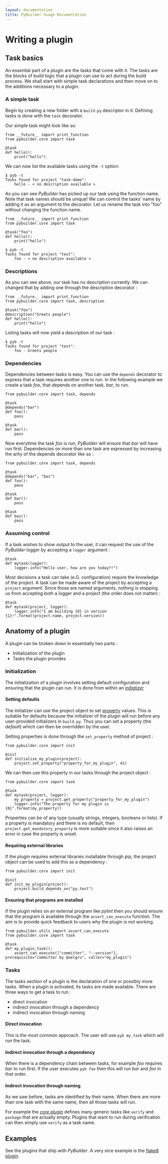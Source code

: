 ```yaml
---
layout: documentation
title: PyBuilder Usage Documentation
---
```


# Writing a plugin
## Task basics
An essential part of a plugin are the tasks that come with it. The tasks are the blocks of build logic that a plugin can use to act during the build process. We shall start with simple task declarations and then move on to the additions necessary to a plugin.

### A simple task
Begin by creating a new folder with a `build.py` descriptor in it.
Defining tasks is done with the `task` decorator.

Our simple task might look like so:

```
from __future__ import print_function
from pybuilder.core import task

@task
def hello():
    print("hello")
```

We can now list the available tasks using the `-t` option:

```
$ pyb -t
Tasks found for project "task-demo":
    hello - < no description available >
```

As you can see *PyBuilder* has picked up our task using the function name.
Note that task names should be unique! We can control the tasks' name by adding it as an argument to the decorator. Let us rename the task into "foo" without changing the function name.

```
from __future__ import print_function
from pybuilder.core import task

@task("foo")
def hello():
    print("hello")
```
```
$ pyb -t
Tasks found for project "test":
    foo - < no description available >
```

### Descriptions
As you can see above, our task has no description currently. We can changed that by adding one through the description decorator :

```
from __future__ import print_function
from pybuilder.core import task, description

@task("foo")
@description("Greets people")
def hello():
    print("hello")
```
Listing tasks will now yield a description of our task :
```
$ pyb -t
Tasks found for project "test":
    foo - Greets people
```

### Dependencies
Dependencies between tasks is easy. You can use the `depends` decorator to express that a task requires another one to run.
In the following example we create a task *foo*, that depends on another task, *bar*, to run.

```
from pybuilder.core import task, depends

@task
@depends("bar")
def foo():
    pass

@task
def bar():
    pass
```

Now everytime the task *foo* is run, *PyBuilder* will ensure that *bar* will have run first.
Dependencies on more than one task are expressed by increasing the arity of the depends decorator like so :

```
from pybuilder.core import task, depends

@task
@depends("bar", "baz")
def foo():
    pass

@task
def bar():
    pass

@task
def baz():
    pass
```

### Assuming control
If a task wishes to show output to the user, it can request the use of the *PyBuilder* logger by accepting a `logger` argument :

```
@task
def mytask(logger):
    logger.info("Hello user, how are you today?!")
```

Most decisions a task can take (e.G. configuration) require the knowledge of the project. A task can be made aware of the project by accepting a `project` argument. Since those are named arguments, nothing is stopping us from accepting both a logger and a project (the order does not matter) :

```
@task
def mytask(project, logger):
    logger.info("I am building {0} in version {1}!".format(project.name, project.version))
```

## Anatomy of a plugin
A plugin can be broken down in essentially two parts :
 * Initialization of the plugin
 * Tasks the plugin provides

### Initialization
The initialization of a plugin involves setting default configuration and ensuring that the plugin can run. 
It is done from within an [*initializer*](/documentation/manual.html#Initializers)

#### Setting defaults
The initializer can use the project object to set [property](/documentation/manual.html#ProjectProperties) values.
This is suitable for defaults because the initializer of the plugin will run before any user-provided initializers in `build.py`. Thus you can set a property (the *default*) which can then be overridden by the user.

Setting properties is done through the `set_property` method of project :

```
from pybuilder.core import init

@init
def initialize_my_plugin(project):
    project.set_property("property_for_my_plugin", 42)
```

We can then use this property in our tasks through the project object :
```
from pybuilder.core import task

@task
def mytask(project, logger):
    my_property = project.get_property("property_for_my_plugin")
    logger.info("The property for my plugin is {0}".format(my_property))
```
Properties can be of any type (usually strings, integers, booleans or lists).
If a property is mandatory and there is no default, then `project.get_mandatory_property` is more suitable since it also raises an error in case the property is unset.

#### Requiring external libraries
If the plugin requires external libraries installable through pip, the project object can be used to add this as a dependency :

```
from pybuilder.core import init

@init
def init_my_plugin(project):
    project.build_depends_on("py.test")
```

#### Ensuring that programs are installed
If the plugin relies on an external program like *pylint* then you should ensure that the program is available through the `assert_can_execute` function. The aim is to provide quick feedback to users why the plugin is not working.

```
from pybuilder.utils import assert_can_execute
from pybuilder.core import task

@task
def my_plugin_task():
    assert_can_execute(["committer", "--version"], prerequisite="committer by @aelgru", caller="my_plugin")
```

### Tasks
The tasks section of a plugin is the declaration of one or possibly more tasks. When a plugin is activated, its tasks are made available.
There are three ways to get a task to run :

 * direct invocation
 * indirect invocation through a dependency
 * indirect invocation through naming

#### Direct invocation
This is the most common approach. The user will use `pyb my_task` which will run the task.

#### Indirect invocation through a dependency
When there is a dependency chain between tasks, for example *foo* requires *bar* to run first.
If the user executes `pyb foo` then this will run *bar* and *foo* in that order.

#### Indirect invocation through naming
As we saw before, tasks are identified by their name. When there are more than one task with the same name, then all those tasks will run.

For example the [*core plugin*](https://github.com/pybuilder/pybuilder/blob/master/src/main/python/pybuilder/plugins/core_plugin.py) defines many generic tasks like `verify` and `package` that are actually empty.
Plugins that want to run during verification can then simply use `verify` as a task name.

## Examples
See the plugins that ship with *PyBuilder*. A very nice example is the [flake8 plugin](https://github.com/pybuilder/pybuilder/blob/master/src/main/python/pybuilder/plugins/python/flake8_plugin.py).
